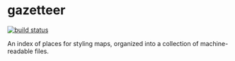 gazetteer
=========

[![build status](https://secure.travis-ci.org/mapbox/gazetteer.png)](http://travis-ci.org/mapbox/gazetteer)

An index of places for styling maps, organized into a collection of machine-readable files.
